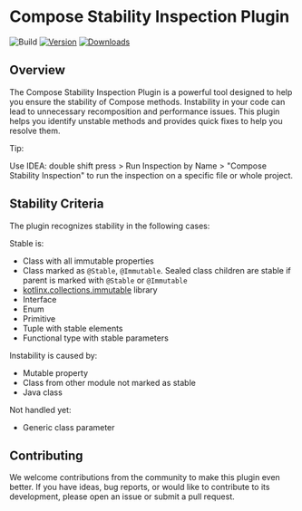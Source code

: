 # Compose Stability Inspection Plugin

![Build](https://github.com/Starmel/compose-stats-plugin/workflows/Build/badge.svg)
[![Version](https://img.shields.io/jetbrains/plugin/v/PLUGIN_ID.svg)](https://plugins.jetbrains.com/plugin/PLUGIN_ID)
[![Downloads](https://img.shields.io/jetbrains/plugin/d/PLUGIN_ID.svg)](https://plugins.jetbrains.com/plugin/PLUGIN_ID)

<!-- Plugin description -->

## Overview

The Compose Stability Inspection Plugin is a powerful tool designed to help you ensure the stability of Compose methods. Instability in your code can lead to unnecessary recomposition and performance issues. This plugin helps you identify unstable methods and provides quick fixes to help you resolve them.

Tip:

Use IDEA: double shift press > Run Inspection by Name > "Compose Stability Inspection" to run the inspection on a specific file or whole project.

## Stability Criteria

The plugin recognizes stability in the following cases:

Stable is:

* Class with all immutable properties
* Class marked as `@Stable`, `@Immutable`. Sealed class children are stable if parent is marked with `@Stable`
  or `@Immutable`
* [kotlinx.collections.immutable](https://github.com/Kotlin/kotlinx.collections.immutable) library
* Interface
* Enum
* Primitive
* Tuple with stable elements
* Functional type with stable parameters

Instability is caused by:

* Mutable property
* Class from other module not marked as stable
* Java class

Not handled yet:

* Generic class parameter

<!-- Plugin description end -->

## Contributing

We welcome contributions from the community to make this plugin even better. If you have ideas, bug reports, or would
like to contribute to its development, please open an issue or submit a pull request.
